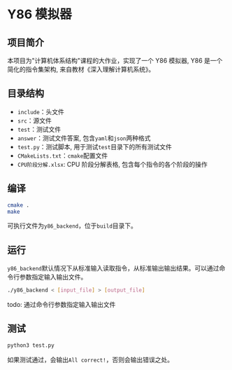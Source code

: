 # Y86 模拟器

## 项目简介

本项目为"计算机体系结构"课程的大作业，实现了一个 Y86 模拟器, Y86 是一个简化的指令集架构, 来自教材《深入理解计算机系统》。

## 目录结构

- `include`：头文件
- `src`：源文件
- `test`：测试文件
- `answer`：测试文件答案, 包含`yaml`和`json`两种格式
- `test.py`：测试脚本, 用于测试`test`目录下的所有测试文件
- `CMakeLists.txt`：`cmake`配置文件
- `CPU阶段分解.xlsx`: CPU 阶段分解表格, 包含每个指令的各个阶段的操作

## 编译

```bash
cmake .
make
```

可执行文件为`y86_backend`，位于`build`目录下。

## 运行

`y86_backend`默认情况下从标准输入读取指令，从标准输出输出结果。可以通过命令行参数指定输入输出文件。

```bash
./y86_backend < [input_file] > [output_file]
```

todo: 通过命令行参数指定输入输出文件

## 测试

```bash
python3 test.py
```

如果测试通过，会输出`All correct!`，否则会输出错误之处。
